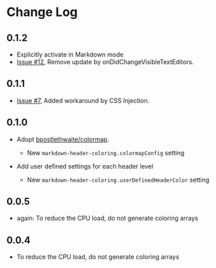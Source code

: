 # Change Log

## 0.1.2

* Explicitly activate in Markdown mode
* [Issue #12](https://github.com/satokaz/vscode-markdown-header-coloring/issues/12), Remove update by onDidChangeVisibleTextEditors.

## 0.1.1

* [Issue #7](https://github.com/satokaz/vscode-markdown-header-coloring/issues/7#issuecomment-456640884), Added workaround by CSS Injection.

## 0.1.0

* Adopt [bpostlethwaite/colormap](https://github.com/bpostlethwaite/colormap). 
  - New `markdown-header-coloring.colormapConfig` setting
  
* Add user defined settings for each header level
  - New `markdown-header-coloring.userDefinedHeaderColor` setting

## 0.0.5

* again: To reduce the CPU load, do not generate coloring arrays

## 0.0.4

* To reduce the CPU load, do not generate coloring arrays